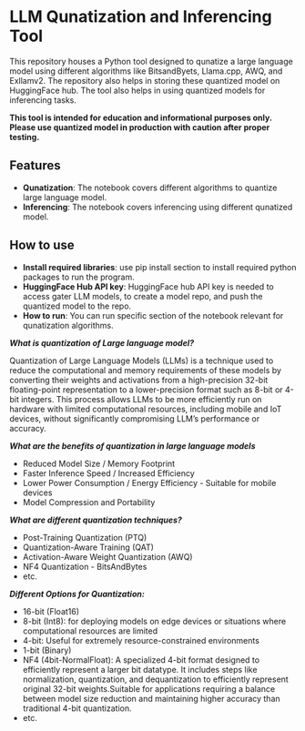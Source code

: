 # LLM Qunatization and Inferencing Tool
This repository houses a Python tool designed to qunatize a large language model using different algorithms like BitsandByets, Llama.cpp, AWQ, and Exllamv2.  The repository also helps in storing these quantized model on HuggingFace hub.
The tool also helps in using quantized models for inferencing tasks. 
 
**This tool is intended for education and informational purposes only. Please use quantized model in production with caution after proper testing.** 

## Features

- **Qunatization**: The notebook covers different algorithms to quantize large language model.
- **Inferencing**: The notebook covers inferencing using different qunatized model.


## How to use 
- **Install required libraries**: use pip install section to install required python packages to run the program.
- **HuggingFace Hub API key**: HuggingFace hub API key is needed to access gater LLM models, to create a model repo, and push the quantized model to the repo. 
- **How to run**: You can run specific section of the notebook relevant for qunatization algorithms.

***What is quantization of Large language model?***

Quantization of Large Language Models (LLMs) is a technique used to reduce the computational and memory requirements of these models by converting their weights and activations from a high-precision 32-bit floating-point representation to a lower-precision format such as 8-bit or 4-bit integers. This process allows LLMs to be more efficiently run on hardware with limited computational resources, including mobile and IoT devices, without significantly compromising LLM’s performance or accuracy.

***What are the benefits of quantization in large language models***
- Reduced Model Size / Memory Footprint
- Faster Inference Speed / Increased Efficiency
- Lower Power Consumption / Energy Efficiency - Suitable for mobile devices
- Model Compression and Portability

***What are different quantization techniques?***
- Post-Training Quantization (PTQ)
- Quantization-Aware Training (QAT)
- Activation-Aware Weight Quantization (AWQ)
- NF4 Quantization - BitsAndBytes
- etc.

***Different Options for Quantization:***
- 16-bit (Float16)
- 8-bit (Int8): for deploying models on edge devices or situations where computational resources are limited
- 4-bit: Useful for extremely resource-constrained environments
- 1-bit (Binary)
- NF4 (4bit-NormalFloat): A specialized 4-bit format designed to efficiently represent a larger bit datatype. It includes steps like normalization, quantization, and dequantization to efficiently represent original 32-bit weights.Suitable for applications requiring a balance between model size reduction and maintaining higher accuracy than traditional 4-bit quantization.
- etc.
